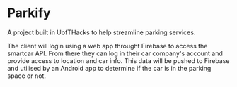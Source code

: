 # Parkify
A project built in UofTHacks to help streamline parking services.

The client will login using a web app throught Firebase to access the smartcar API. From there they can log in their car company's account and provide access to location and car info. This data will be pushed to Firebase and utilised by an Android app to determine if the car is in the parking space or not.
